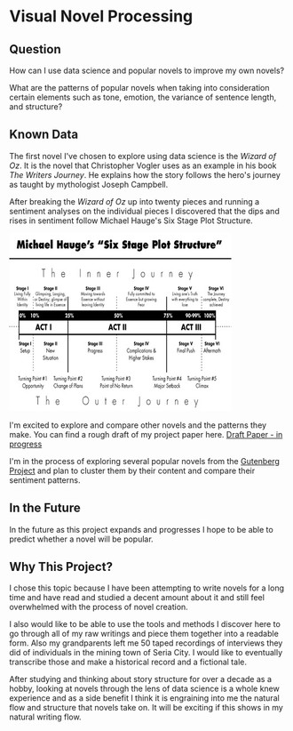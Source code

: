 # Visual Novel Processing 

## Question
How can I use data science and popular novels to improve my own novels? 

What are the patterns of popular novels when taking into consideration certain elements such as tone, emotion, the variance of sentence length, and structure?

## Known Data
The first novel I've chosen to explore using data science is the *Wizard of Oz*. It is the novel that Christopher Vogler uses as an example in his book *The Writers Journey*. He explains how the story follows the hero's journey as taught by mythologist Joseph Campbell. 

After breaking the *Wizard of Oz* up into twenty pieces and running a sentiment analyses on the individual pieces I discovered that the dips and rises in sentiment follow Michael Hauge's Six Stage Plot Structure. 

![Six Plot Structure](https://github.com/ravenruckus/novel_processing/blob/master/novel_processing/six-plot.jpg)

I'm excited to explore and compare other novels and the patterns they make. You can find a rough draft of my project paper here. [Draft Paper - in progress](https://github.com/ravenruckus/novel_processing/blob/master/wizardofoz/draft_paper.ipynb)

I'm in the process of exploring several popular novels from the [Gutenberg Project](https://www.gutenberg.org/browse/scores/top) and plan to cluster them by their content and compare their sentiment patterns.


## In the Future

In the future as this project expands and progresses I hope to be able to predict whether a novel will be popular. 

## Why This Project?

I chose this topic because I have been attempting to write novels for a long time and have read and studied a decent amount about it and still feel overwhelmed with the process of novel creation.

I also would like to be able to use the tools and methods I discover here to go through all of my raw writings and piece them together into a readable form. Also my grandparents left me 50 taped recordings of interviews they did of individuals in the  mining town of Seria City. I would like to eventually transcribe those and make a historical record and a fictional tale. 

After studying and thinking about story structure for over a decade as a hobby, looking at novels through the lens of data science is a whole knew experience and as a side benefit I think it is engraining into me the natural flow and structure that novels take on. It will be exciting if this shows in my natural writing flow.